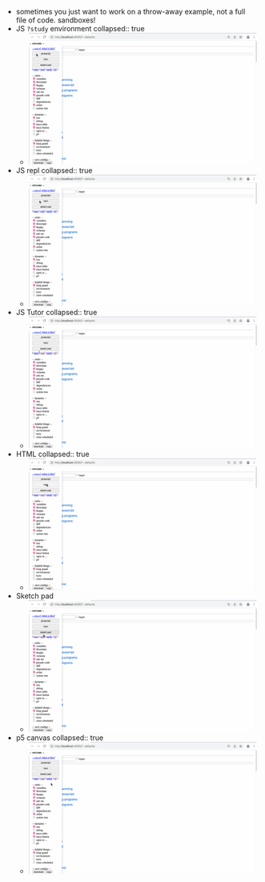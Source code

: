 - sometimes you just want to work on a throw-away example, not a full file of code.  sandboxes!
- JS `?study` environment
  collapsed:: true
	- ![study-lenses-sandboxe-js.gif](../assets/study-lenses-sandboxe-js_1677427735110_0.gif)
- JS repl
  collapsed:: true
	- ![study-lenses-sandboxe-repl.gif](../assets/study-lenses-sandboxe-repl_1677427855013_0.gif)
- JS Tutor
  collapsed:: true
	- ![study-lenses-js-tutor.gif](../assets/study-lenses-js-tutor_1677428371809_0.gif)
- HTML
  collapsed:: true
	- ![study-lenses-sandboxe-html.gif](../assets/study-lenses-sandboxe-html_1677428054761_0.gif)
- Sketch pad
	- ![study-lenses-sketch-pad.gif](../assets/study-lenses-sketch-pad_1677428581413_0.gif)
- p5 canvas
  collapsed:: true
	- ![study-lenses-p5.gif](../assets/study-lenses-p5_1677428302973_0.gif)